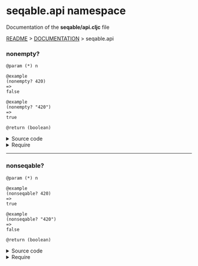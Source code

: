 
# <strong>seqable.api</strong> namespace
<p>Documentation of the <strong>seqable/api.cljc</strong> file</p>

[README](../../../README.md) > [DOCUMENTATION](../../COVER.md) > seqable.api



### nonempty?

```
@param (*) n
```

```
@example
(nonempty? 420)
=>
false
```

```
@example
(nonempty? "420")
=>
true
```

```
@return (boolean)
```

<details>
<summary>Source code</summary>

```
(defn nonempty?
  [n]
  (and (-> n seqable?)
       (-> n empty? not)))
```

</details>

<details>
<summary>Require</summary>

```
(ns my-namespace (:require [seqable.api :as seqable :refer [nonempty?]]))

(seqable/nonempty? ...)
(nonempty?         ...)
```

</details>

---

### nonseqable?

```
@param (*) n
```

```
@example
(nonseqable? 420)
=>
true
```

```
@example
(nonseqable? "420")
=>
false
```

```
@return (boolean)
```

<details>
<summary>Source code</summary>

```
(defn nonseqable?
  [n]
  (-> n seqable? not))
```

</details>

<details>
<summary>Require</summary>

```
(ns my-namespace (:require [seqable.api :as seqable :refer [nonseqable?]]))

(seqable/nonseqable? ...)
(nonseqable?         ...)
```

</details>
